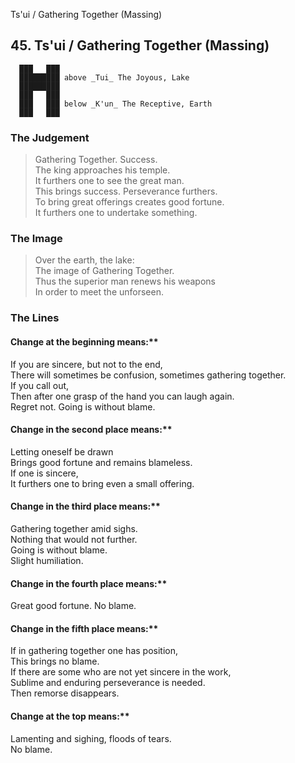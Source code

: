 Ts'ui / Gathering Together (Massing)
## 45. Ts'ui / Gathering Together (Massing)
      ███   ███
      █████████ above _Tui_ The Joyous, Lake  
      █████████
      ███   ███
      ███   ███ below _K'un_ The Receptive, Earth  
      ███   ███
### The Judgement
> Gathering Together. Success.  
 The king approaches his temple.  
 It furthers one to see the great man.  
 This brings success. Perseverance furthers.  
 To bring great offerings creates good fortune.  
 It furthers one to undertake something.
### The Image
> Over the earth, the lake:  
 The image of Gathering Together.  
 Thus the superior man renews his weapons  
 In order to meet the unforseen.
### The Lines

#### Change at the beginning means:**  
 If you are sincere, but not to the end,  
 There will sometimes be confusion, sometimes gathering together.  
 If you call out,  
 Then after one grasp of the hand you can laugh again.  
 Regret not. Going is without blame.
#### Change in the second place means:**  
 Letting oneself be drawn  
 Brings good fortune and remains blameless.  
 If one is sincere,  
 It furthers one to bring even a small offering.
#### Change in the third place means:**  
 Gathering together amid sighs.  
 Nothing that would not further.  
 Going is without blame.  
 Slight humiliation.
#### Change in the fourth place means:**  
 Great good fortune. No blame.
#### Change in the fifth place means:**  
 If in gathering together one has position,  
 This brings no blame.  
 If there are some who are not yet sincere in the work,  
 Sublime and enduring perseverance is needed.  
 Then remorse disappears.
#### Change at the top means:**  
 Lamenting and sighing, floods of tears.  
 No blame.



